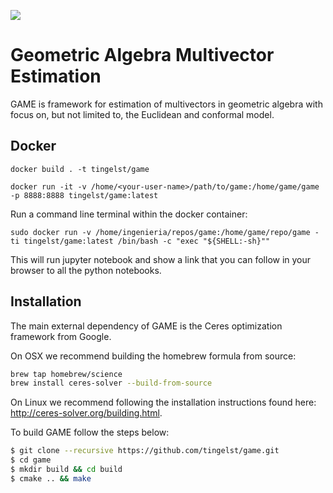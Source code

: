 ![](game_logo.png)

# **G**eometric **A**lgebra **M**ultivector **E**stimation

GAME is framework for estimation of multivectors in geometric algebra with focus on, but not limited to, the Euclidean and conformal model.

## Docker
```
docker build . -t tingelst/game
```
```
docker run -it -v /home/<your-user-name>/path/to/game:/home/game/game -p 8888:8888 tingelst/game:latest
```
Run a command line terminal within the docker container:
```
sudo docker run -v /home/ingenieria/repos/game:/home/game/repo/game -ti tingelst/game:latest /bin/bash -c "exec "${SHELL:-sh}""
```

This will run jupyter notebook and show a link that you can follow in your browser to all the python notebooks.

## Installation

The main external dependency of GAME is the Ceres optimization framework from Google.

On OSX we recommend building the homebrew formula from source:
``` bash
brew tap homebrew/science
brew install ceres-solver --build-from-source
```

On Linux we recommend following the installation instructions found here: http://ceres-solver.org/building.html.

To build GAME follow the steps below:
``` bash
$ git clone --recursive https://github.com/tingelst/game.git
$ cd game
$ mkdir build && cd build
$ cmake .. && make
```
